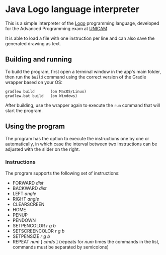 # Java Logo language interpreter

This is a simple interpreter of the [Logo](https://en.wikipedia.org/wiki/Logo_(programming_language))
programming language, developed for the Advanced Programming exam at [UNICAM](http://www.unicam.it/).

It is able to load a file with one instruction per line and can also save the 
generated drawing as text.


## Building and running

To build the program, first open a terminal window in the app's main folder, 
then run the `build` command using the correct version of the Gradle wrapper 
based on your OS:

    gradlew build       (on MacOS/Linux)
    gradlew.bat build   (on Windows)

After building, use the wrapper again to execute the `run` command that will 
start the program.

## Using the program

The program has the option to execute the instructions one by one or 
automatically, in which case the interval between two instructions can be 
adjusted with the slider on the right.


### Instructions

The program supports the following set of instructions:
* FORWARD _dist_
* BACKWARD _dist_
* LEFT _angle_
* RIGHT _angle_
* CLEARSCREEN
* HOME
* PENUP
* PENDOWN
* SETPENCOLOR _r_ _g_ _b_
* SETSCREENCOLOR _r_ _g_ _b_
* SETPENSIZE _r_ _g_ _b_
* REPEAT _num_ \[ _cmds_ \] \(repeats for _num_ times the commands in the list, commands must be separated by semicolons\)